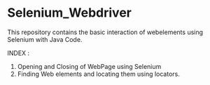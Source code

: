# Selenium_Webdriver
This repository contains the basic interaction of webelements using Selenium with Java Code.

INDEX :
1. Opening and Closing of WebPage using Selenium
2. Finding Web elements and locating them using locators.
